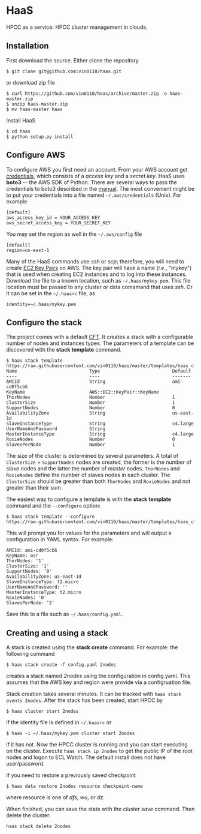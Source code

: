 # HaaS
HPCC as a service: HPCC cluster management in clouds.

## Installation

First download the source.
Either clone the repository
```shell
$ git clone git@github.com:vin0110/haas.git
```
or download zip file
```shell
$ curl https://github.com/vin0110/haas/archive/master.zip -o haas-master.zip
$ unzip haas-master.zip
$ mv haas-master haas
```
Install HaaS
```shell
$ cd haas
$ python setup.py install
````

## Configure AWS

To configure AWS you first need an account.
From your AWS account get [credentials](http://docs.aws.amazon.com/IAM/latest/UserGuide/id_credentials_access-keys.html#Using_CreateAccessKey),
which consists of a _access key_ and a _secret key_.
HaaS uses **boto3** -- the AWS SDK of Python.
There are several ways to pass the credentials to boto3 described in the
[manual](https://boto3.readthedocs.io/en/latest/guide/quickstart.html#configuration).
The most convenient might be to put your credentials into a file named
`~/.aws/credentials` (Unix).
For example
```
[default]
aws_access_key_id = YOUR_ACCESS_KEY
aws_secret_access_key = YOUR_SECRET_KEY
```
You may set the region as well in the `~/.aws/config` file
```
[default]
region=us-east-1
```

Many of the HaaS commands use _ssh_ or _scp_; therefore, you will need to
create
[EC2 Key Pairs](http://docs.aws.amazon.com/AWSEC2/latest/UserGuide/ec2-key-pairs.html) on AWS.
The key pair will have a name (_i.e._, "mykey") that is used when creating EC2
instances and to log into these instances.
Download the file to a known location, such as `~/.haas/mykey.pem`.
This file location must be passed to any cluster or data comamand that
uses _ssh_.
Or it can be set in the `~/.haasrc` file, as
```
identity=~/.haas/mykey.pem
```

## Configure the stack

The project comes with a default
[CFT](https://github.com/vin0110/haas/blob/master/templates/haas_cft.json).
It creates a stack with a configurable number of nodes and
instances types.
The parameters of a template can be discovered with the **stack template**
command.
```
$ haas stack template https://raw.githubusercontent.com/vin0110/haas/master/templates/haas_cft.json
Name                           Type                           Default
----                           ----                           -------
AMIId                          String                         ami-cd0f5cb6
KeyName                        AWS::EC2::KeyPair::KeyName
ThorNodes                      Number                         1
ClusterSize                    Number                         1
SupportNodes                   Number                         0
AvailabilityZone               String                         us-east-1d
SlaveInstanceType              String                         c4.large
UserNameAndPassword            String
MasterInstanceType             String                         c4.large
RoxieNodes                     Number                         0
SlavesPerNode                  Number                         1
```

The size of the cluster is determined by several parameters.
A total of `ClusterSize` + `SupportNodes` nodes are created, the former
is the number of _slave_ nodes and the latter the number of _master_
nodes.
`ThorNodes` and `RoxieNodes` define the number of slaves nodes in each
cluster.
The `ClusterSize` should be greater than both `ThorNodes` and
`RoxieNodes` and not greater than their sum.

The easiest way to configure a template is with the **stack template**
command and the `--configure` option:
```
$ haas stack template --configure https://raw.githubusercontent.com/vin0110/haas/master/templates/haas_cft.json
```
This will prompt you for values for the parameters and will output a
configuration in YAML syntax.
For example:
```
AMIId: ami-cd0f5cb6
KeyName: osr
ThorNodes: '1'
ClusterSize: '1'
SupportNodes: '0'
AvailabilityZone: us-east-1d
SlaveInstanceType: t2.micro
UserNameAndPassword: ''
MasterInstanceType: t2.micro
RoxieNodes: '0'
SlavesPerNode: '2'
```
Save this to a file such as `~/.haas/config.yaml`.

## Creating and using a stack

A stack is created using the **stack create** command.
For example: the following command
```
$ haas stack create -f config.yaml 2nodes
```
creates a stack named _2nodes_ using the configuration in config.yaml.
This assumes that the AWS key and region were provide via a configruation
file.

Stack creation takes several minutes.
It can be tracked with `haas stack events 2nodes`.
After the stack has been created, start HPCC by
```
$ haas cluster start 2nodes
```
if the identity file is defined in `~/.haasrc` or
```
$ haas -i ~/.haas/mykey.pem cluster start 2nodes
```
if it has not.
Now the HPCC cluster is running and you can start executing on the
cluster.
Execute `haas stack ip 2nodes` to get the public IP of the root nodes and
logon to ECL Watch.
The default install does not have user/password.

If you need to restore a previously saved checkpoint
```
$ haas data restore 2nodes resource checkpoint-name
```
where resource is one of _dfs_, _wu_, or _dz_.

When finished, you can save the state with the _cluster save_ command.
Then delete the cluster:
```
haas stack delete 2nodes
```
